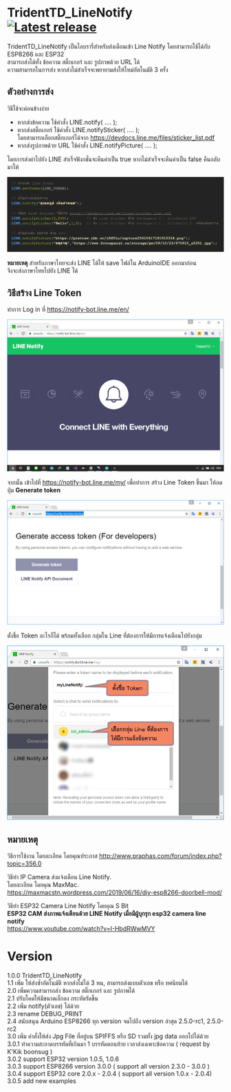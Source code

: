 TridentTD_LineNotify [![Latest release](https://img.shields.io/github/release/TridentTD/TridentTD_LineNotify.svg)](https://github.com/TridentTD/TridentTD_LineNotify/releases/latest/)
============
  
TridentTD_LineNotify เป็นไลบรารี่สำหรับส่งเตือนเข้า Line Notify
โดยสามารถใช้ได้กับ ESP8266 และ ESP32    
สามารถส่งได้ทั้ง ข้อความ สติ๊กเกอร์ และ รูปภาพด้วย URL ได้  
ความสามารถในการส่ง หากส่งไม่สำเร็จจะพยายามส่งให้ใหม่อัตโนมัติ 3 ครั้ง 

ตัวอย่างการส่ง  
--------------
 วิธีใช้จะค่อนข้างง่าย  
 * หากส่งข้อความ ใช้คำสั่ง LINE.notify( .... );  
 * หากส่งสติ๊กเกอร์ ใช้คำสั่ง LINE.notifySticker( .... );  
   โดยสามารถเลือกสติ๊กเกอร์ได้จาก https://devdocs.line.me/files/sticker_list.pdf  
 * หากส่งรูปภาพด้วย URL ใช้คำสั่ง LINE.notifyPicture( .... );  
  
 โดยการส่งค่าไปยัง LINE สำเร็จฟังกชั่นจะคืนค่าเป็น true หากไม่สำเร็จจะคืนค่าเป็น false คืนกลับมาให้  

  ![Example_01.png](Example_01.png)
  
  **หมายเหตุ** 
  สำหรับภาษาไทยจะส่ง LINE ได้ให้ save ไฟล์ใน ArduinoIDE ออกมาก่อน  
  จึงจะส่งภาษาไทยไปยัง LINE ได้  

วิธีสร้าง Line Token
---------------------------------------------

ทำการ Log in ที่ https://notify-bot.line.me/en/

  ![Linenotify.png](Linenotify.png)



จากนั้น เข้าไปที่ https://notify-bot.line.me/my/  เพื่อทำการ สร้าง Line Token ขึ้นมา
ให้กดปุ่ม **Generate token**

![CreateLineToken.png](CreateLineToken.png)


ตั้งชื่อ Token อะไรก็ได้
พร้อมทั้งเลือก กลุ่มใน Line ที่ต้องการให้มีการแจ้งเตือนไปยังกลุ่ม

![CreateNotifyNameSelectGroup.png](CreateNotifyNameSelectGroup.png)

## หมายเหตุ
วิธีการใช้งาน โดยละเอียด โดยคุณประภาส 
http://www.praphas.com/forum/index.php?topic=356.0  
  
วิธีทำ IP Camera ส่งแจ้งเตือน Line Notify.  
โดยละเอียด โดยคุณ MaxMac.  
https://maxmacstn.wordpress.com/2019/06/16/diy-esp8266-doorbell-mod/
  
วิธีทำ ESP32 Camera Line Notify โดยคุณ S Bit  
**ESP32 CAM ส่งภาพแจ้งเตือนด้วย LINE Notify เมื่อมีผู้บุกรุก esp32 camera line notify**  
https://www.youtube.com/watch?v=I-HbdRWwMVY 
  
Version
=====

1.0.0  TridentTD_LineNotify  
1.1    เพิ่ม ให้ส่งซ้ำอัตโนมัติ หากส่งไม่ได้ 3 หน, สามารถส่งแบบตัวเลข หรือ ทศนิยมได้  
2.0    เพิ่มความสามารถส่ง ข้อความ สติ๊กเกอร์ และ รูปภาพได้   
2.1    ปรับโคดให้มีขนาดเล็กลง กระทัดรัดขึ้น  
2.2    เพิ่ม notify(ตัวเลข) ได้ด้วย  
2.3    rename DEBUG_PRINT  
2.4    สนับสนุน Arduino ESP8266 ทุก version จนไปถึง version ล่าสุด 2.5.0-rc1, 2.5.0-rc2  
3.0    เพิ่ม คำสั่งให้ส่ง Jpg File ที่อยู่บน SPIFFS หรือ SD รวมทั้ง jpg data ออกไปได้ด้วย  
3.0.1  ทำความสะอาดบรรทัดที่เกินมา 1 บรรทัดตอนท้าย เวลาส่งเฉพาะข้อความ ( request by K'Kik boonsug )  
3.0.2  support ESP32 version 1.0.5, 1.0.6  
3.0.3  support ESP8266 version 3.0.0  ( support all version 2.3.0 - 3.0.0 )  
3.0.4  support ESP32 core 2.0.x - 2.0.4 ( support all version 1.0.x - 2.0.4)  
3.0.5  add new examples  
  
 
